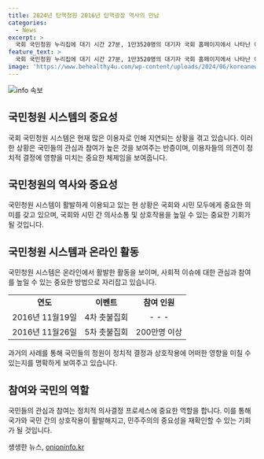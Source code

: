 ```yaml
---
title: 2024년 탄핵청원 2016년 탄핵광장 역사의 만남
categories:
  - News
excerpt: >
  국회 국민청원 누리집에 대기 시간 27분, 1만3520명의 대기자 국회 홈페이지에서 나타난 이용자 대기 상황이 눈길을 끈다. 1948년 이래 국회에 기록된 사건 중 최대규모의 이벤트인데, 포털과 SNS를 통해 청원에 참여하고자 하는 시민들의 열기가 뜨겁다. 2016년의 대동하야지도와 유사한 온라인 활동이 이어지고 있으며, 이는 도민들 간의 공감과 참여를 촉진시키고 있다. 2017년 워싱턴포스트가 주목한 바와 같이, 시민들은 집단적으로 제도를 움직여 문제를 해결하고자 하는 열망을 보여주고 있다.
feature_text: >
  국회 국민청원 누리집에 대기 시간 27분, 1만3520명의 대기자 국회 홈페이지에서 나타난 이용자 대기 상황이 눈길을 끈다. 1948년 이래 국회에 기록된 사건 중 최대규모의 이벤트인데, 포털과 SNS를 통해 청원에 참여하고자 하는 시민들의 열기가 뜨겁다. 2016년의 대동하야지도와 유사한 온라인 활동이 이어지고 있으며, 이는 도민들 간의 공감과 참여를 촉진시키고 있다. 2017년 워싱턴포스트가 주목한 바와 같이, 시민들은 집단적으로 제도를 움직여 문제를 해결하고자 하는 열망을 보여주고 있다.
image: 'https://www.behealthy4u.com/wp-content/uploads/2024/06/koreanews.jpg'
---
```


<p><img src="https://www.behealthy4u.com/wp-content/uploads/2024/06/koreanews.jpg" alt="info 속보" /></p>

<h2 data-ke-size="size26">국민청원 시스템의 중요성</h2>

<p data-ke-size="size16">국회 국민청원 시스템은 현재 많은 이용자로 인해 지연되는 상황을 겪고 있습니다. 이러한 상황은 국민들의 관심과 참여가 높은 것을 보여주는 반증이며, 이용자들의 의견이 정치적 결정에 영향을 미치는 중요한 체제임을 보여줍니다.</p>

<h2 data-ke-size="size26">국민청원의 역사와 중요성</h2>

<p data-ke-size="size16">국민청원 시스템이 활발하게 이용되고 있는 현 상황은 국회와 시민 모두에게 중요한 의미를 갖고 있으며, 국회와 시민 간 의사소통 및 상호작용을 높일 수 있는 중요한 기회가 될 것입니다.</p>

<h2 data-ke-size="size26">국민청원 시스템과 온라인 활동</h2>

<p data-ke-size="size16">국민청원 시스템은 온라인에서 활발한 활동을 보이며, 사회적 이슈에 대한 관심과 참여를 높일 수 있는 중요한 방법으로 자리잡고 있습니다.</p>

<table>
    <tr>
        <td style="text-align: center; height: 17px;"><b>연도</b></td>
        <td style="text-align: center; height: 17px;"><b>이벤트</b></td>
        <td style="text-align: center; height: 17px;"><b>참여 인원</b></td>
    </tr>
    <tr>
        <td style="text-align: center; height: 17px;">2016년 11월19일</td>
        <td style="text-align: center; height: 17px;">4차 촛불집회</td>
        <td style="text-align: center; height: 17px;">- - -</td>
    </tr>
    <tr>
        <td style="text-align: center; height: 17px;">2016년 11월26일</td>
        <td style="text-align: center; height: 17px;">5차 촛불집회</td>
        <td style="text-align: center; height: 17px;">200만명 이상</td>
    </tr>
</table>

<p data-ke-size="size16">과거의 사례를 통해 국민들의 청원이 정치적 결정과 상호작용에 어떠한 영향을 미칠 수 있는지를 명확하게 보여주고 있습니다.</p>

<h2 data-ke-size="size26">참여와 국민의 역할</h2>

<p data-ke-size="size16">국민들의 관심과 참여는 정치적 의사결정 프로세스에 중요한 역할을 합니다. 이를 통해 국가와 국민 간의 상호작용이 활발해지고, 민주주의의 중요성을 재확인할 수 있는 기회가 될 것입니다.</p>
생생한 뉴스, <a href="https://onioninfo.kr" rel="dofollow">onioninfo.kr</a>


